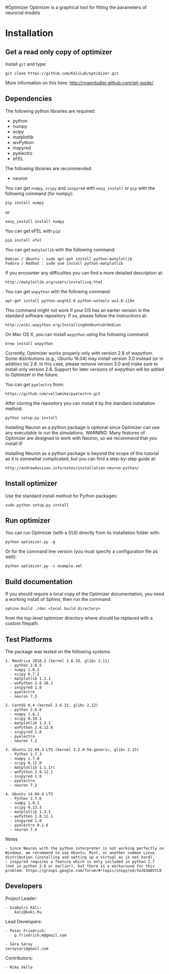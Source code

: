 #Optimizer
Optimizer is a graphical tool for fitting the parameters of neuronal models

Installation
============

Get a read only copy of optimizer
----------------------------------

Install `git` and type:


    git clone https://github.com/KaliLab/optimizer.git

More information on this here: http://rogerdudler.github.com/git-guide/


Dependencies
-------------

The following python libraries are required:
  - python
  - numpy 
  - scipy 
  - matplotlib 
  - wxPython 
  - inspyred 
  - pyelectro
  - eFEL

The following libraries are recommended:
  - neuron

You can get `numpy`, `scipy` and `inspyred` with `easy_install` or `pip` with the following command (for numpy):

  
    pip install numpy

or

    easy_install install numpy

You can get eFEL with `pip`:
    
    pip install efel
   
You can get `matplotlib` with the following command:

    Debian / Ubuntu : sudo apt-get install python-matplotlib
    Fedora / Redhat : sudo yum install python-matplotlib

If you encounter any difficulties you can find a more detailed description at:
    
    http://matplotlib.org/users/installing.html

You can get `wxpython` with the following command:

    apt-get install python-wxgtk2.8 python-wxtools wx2.8-i18n
    
This command might not work if your OS has an earlier version in the standard software repository. If so, please follow the instructions at:
    
    http://wiki.wxpython.org/InstallingOnUbuntuOrDebian
    
On Mac OS X, you can install `wxpython` using the following command:
    
    brew install wxpython

Currently, Optimizer works properly only with version 2.8 of wxpython. Some distributions (e.g., Ubuntu 16.04) may install version 3.0 instead (or in addition to) 2.8. In this case, please remove version 3.0 and make sure to install only version 2.8. Support for later versions of wxpython will be added to Optimizer in the future.
    
You can get `pyelectro` from:
    
    https://github.com/vellamike/pyelectro.git
    
After cloning the repository you can install it by the standard installation method:


    python setup.py install
    
Installing Neuron as a python package is optional since Optimizer can use any executable to run the simulations.
WARNING: Many features of Optimizer are designed to work with Neuron, so we recommend that you install it!

Installing Neuron as a python package is beyond the scope of this tutorial as it is somewhat complicated, but you can find a step-by-step guide at:

    http://andrewdavison.info/notes/installation-neuron-python/

Install optimizer
------------------

Use the standard install method for Python packages:


    sudo python setup.py install


Run optimizer
-------------------

You can run Optimizer (with a GUI) directly from its installation folder with:

    python optimizer.py -g
    
Or for the command line version (you must specify a configuration file as well):

    python optimizer.py -c example.xml
    
    
Build documentation
-------------------

If you should require a local copy of the Optimizer documentation, you need a working install of
Sphinx, then run the command:


    sphinx-build ./doc <local build directory>

from the top-level optimizer directory where <local build directory>
should be replaced with a custom filepath.

Test Platforms
--------------

The package was tested on the following systems:

    1. Mandriva 2010.2 (kernel 2.6.33, glibc 2.11)
      - python 2.6.5
      - numpy 1.6.2
      - scipy 0.7.2
      - matplotlib 1.1.1
      - wxPython 2.8.10.1
      - inspyred 1.0
      - pyelectro
      - neuron 7.3

    2. CentOS 6.4 (kernel 2.6.32, glibc 2.12)
      - python 2.6.6
      - numpy 1.6.1
      - scipy 0.10.1
      - matplotlib 1.3.1
      - wxPython 2.8.12.0
      - inspyred 1.0
      - pyelectro
      - neuron 7.2
    
    3. Ubuntu 12.04.3 LTS (kernel 3.2.0-54-generic, glibc 2.15)
      - Python 2.7.3
      - numpy 1.7.0
      - scipy 0.11.0
      - matplotlib 1.1.1rc
      - wxPython 2.8.12.1
      - inspyred 1.0
      - pyelectro
      - neuron 7.2

    4. Ubuntu 14.04.4 LTS 
      - Python 2.7.6
      - numpy 1.8.2
      - scipy 0.13.3
      - matplotlib 1.3.1
      - wxPython 2.8.12.1
      - inspyred 1.0
      - pyelectro 0.1.6
      - neuron 7.4

Notes

    - Since Neuron with the python interpreter is not working perfectly on Windows, we recommend to use Ubuntu, Mint, or another common Linux distribution (installing and setting up a virtual os is not hard).
    - inspyred requires a feature which is only included in python 2.7 (not in python 2.6 or earlier), but there is a workaround for this problem: https://groups.google.com/forum/#!topic/inspyred/YwJb3ABVtL8

    
Developers
----------

Project Leader:

    - Szabolcs Káli:
        kali@koki.hu

Lead Developers:

    - Peter Friedrich:
        p.friedrich.m@gmail.com

    - Sára Sáray
	saraysari@gmail.com
	
Contributors:

    - Mike Vella

